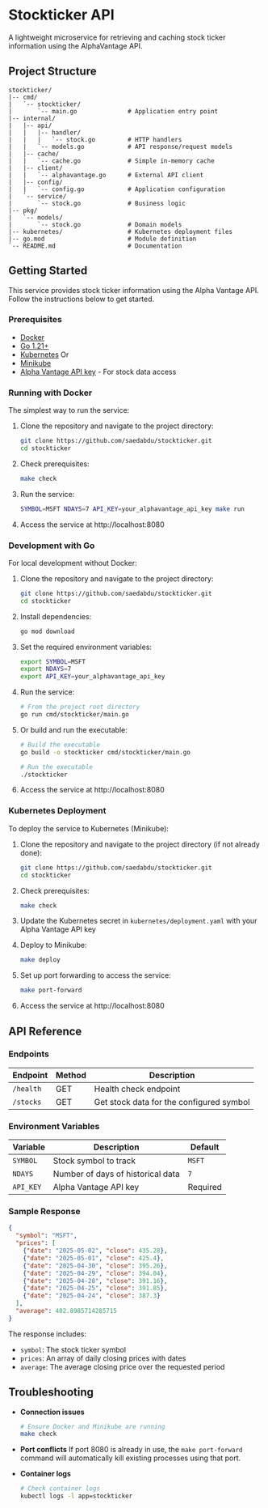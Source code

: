 # Stockticker API

A lightweight microservice for retrieving and caching stock ticker information using the AlphaVantage API.

## Project Structure

```
stockticker/
|-- cmd/
|   `-- stockticker/
|       `-- main.go              # Application entry point
|-- internal/
|   |-- api/
|   |   |-- handler/
|   |   |   `-- stock.go         # HTTP handlers
|   |   `-- models.go            # API response/request models
|   |-- cache/
|   |   `-- cache.go             # Simple in-memory cache
|   |-- client/
|   |   `-- alphavantage.go      # External API client
|   |-- config/
|   |   `-- config.go            # Application configuration
|   `-- service/
|       `-- stock.go             # Business logic
|-- pkg/
|   `-- models/
|       `-- stock.go             # Domain models
|-- kubernetes/                  # Kubernetes deployment files
|-- go.mod                       # Module definition
`-- README.md                    # Documentation
```

## Getting Started

This service provides stock ticker information using the Alpha Vantage API. Follow the instructions below to get started.

### Prerequisites

- [Docker](https://docs.docker.com/get-docker/)
- [Go 1.21+](https://golang.org/dl/)
- [Kubernetes](https://kubernetes.io/docs/tasks/tools/) Or
- [Minikube](https://minikube.sigs.k8s.io/docs/start/)
- [Alpha Vantage API key](https://www.alphavantage.co/support/#api-key) - For stock data access

### Running with Docker

The simplest way to run the service:

1. Clone the repository and navigate to the project directory:
   ```bash
   git clone https://github.com/saedabdu/stockticker.git
   cd stockticker
   ```

2. Check prerequisites:
   ```bash
   make check
   ```

3. Run the service:
   ```bash
   SYMBOL=MSFT NDAYS=7 API_KEY=your_alphavantage_api_key make run
   ```

4. Access the service at http://localhost:8080

### Development with Go

For local development without Docker:

1. Clone the repository and navigate to the project directory:
   ```bash
   git clone https://github.com/saedabdu/stockticker.git
   cd stockticker
   ```

2. Install dependencies:
   ```bash
   go mod download
   ```

3. Set the required environment variables:
   ```bash
   export SYMBOL=MSFT
   export NDAYS=7
   export API_KEY=your_alphavantage_api_key
   ```

4. Run the service:
   ```bash
   # From the project root directory
   go run cmd/stockticker/main.go
   ```

5. Or build and run the executable:
   ```bash
   # Build the executable
   go build -o stockticker cmd/stockticker/main.go

   # Run the executable
   ./stockticker
   ```

6. Access the service at http://localhost:8080

### Kubernetes Deployment

To deploy the service to Kubernetes (Minikube):

1. Clone the repository and navigate to the project directory (if not already done):
   ```bash
   git clone https://github.com/saedabdu/stockticker.git
   cd stockticker
   ```

2. Check prerequisites:
   ```bash
   make check
   ```

3. Update the Kubernetes secret in `kubernetes/deployment.yaml` with your Alpha Vantage API key

4. Deploy to Minikube:
   ```bash
   make deploy
   ```

5. Set up port forwarding to access the service:
   ```bash
   make port-forward
   ```

6. Access the service at http://localhost:8080

## API Reference

### Endpoints

| Endpoint | Method | Description |
|----------|--------|-------------|
| `/health` | GET | Health check endpoint |
| `/stocks` | GET | Get stock data for the configured symbol |

### Environment Variables

| Variable | Description | Default |
|----------|-------------|---------|
| `SYMBOL` | Stock symbol to track | `MSFT` |
| `NDAYS` | Number of days of historical data | `7` |
| `API_KEY` | Alpha Vantage API key | Required |

### Sample Response

```json
{
  "symbol": "MSFT",
  "prices": [
    {"date": "2025-05-02", "close": 435.28},
    {"date": "2025-05-01", "close": 425.4},
    {"date": "2025-04-30", "close": 395.26},
    {"date": "2025-04-29", "close": 394.04},
    {"date": "2025-04-28", "close": 391.16},
    {"date": "2025-04-25", "close": 391.85},
    {"date": "2025-04-24", "close": 387.3}
  ],
  "average": 402.8985714285715
}
```

The response includes:
- `symbol`: The stock ticker symbol
- `prices`: An array of daily closing prices with dates
- `average`: The average closing price over the requested period

## Troubleshooting

- **Connection issues**
  ```bash
  # Ensure Docker and Minikube are running
  make check
  ```

- **Port conflicts**
  If port 8080 is already in use, the `make port-forward` command will automatically kill existing processes using that port.

- **Container logs**
  ```bash
  # Check container logs
  kubectl logs -l app=stockticker
  ```

